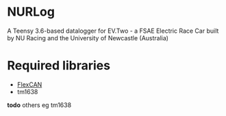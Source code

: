 # NURLog
A Teensy 3.6-based datalogger for EV.Two - a FSAE Electric Race Car built by NU Racing and the University of Newcastle (Australia)


# Required libraries
 - [FlexCAN](https://github.com/pawelsky/FlexCAN_Library)
 - tm1638

**todo** others eg tm1638
